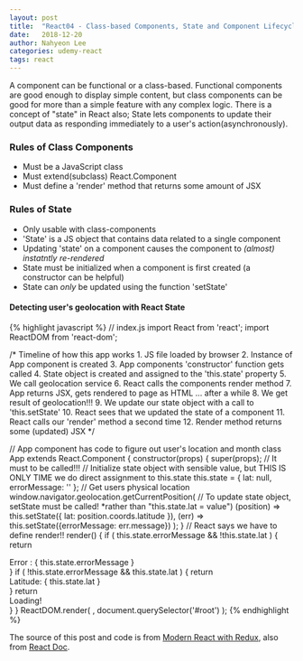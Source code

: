 ```yaml
---
layout: post
title:  "React04 - Class-based Components, State and Component Lifecycle"
date:   2018-12-20
author: Nahyeon Lee
categories: udemy-react
tags: react
---
```

A component can be functional or a class-based. Functional components are good enough to display simple content, but class components can be good for more than a simple feature with any complex logic. There is a concept of "state" in React also; State lets components to update their output data as responding immediately to a user's action(asynchronously).

### Rules of Class Components
* Must be a JavaScript class
* Must extend(subclass) React.Component
* Must define a 'render' method that returns some amount of JSX

### Rules of State
* Only usable with class-components
* 'State' is a JS object that contains data related to a single component
* Updating 'state' on a component causes the component to <em>(almost) instatntly re-rendered</em>
* State must be initialized when a component is first created (a constructor can be helpful)
* State can <em>only</em> be updated using the function 'setState'

#### Detecting user's geolocation with React State
{% highlight javascript  %}
// index.js
import React from 'react';
import ReactDOM from 'react-dom';

/*
Timeline of how this app works
	1. JS file loaded by browser
	2. Instance of App component is created
	3. App components 'constructor' function gets called
	4. State object is created and assigned to the 'this.state' property
	5. We call geolocation service
	6. React calls the components render method
	7. App returns JSX, gets rendered to page as HTML
	... after a while
	8. We get result of geolocation!!!
	9. We update our state object with a call to 'this.setState'
	10. React sees that we updated the state of a component
	11. React calls our 'render' method a second time
	12. Render method returns some (updated) JSX
*/

// App component has code to figure out user's location and month
class App extends React.Component {
	constructor(props) {
		super(props); // It must to be called!!!
		// Initialize state object with sensible value, but THIS IS ONLY TIME we do direct assignment to this.state
		this.state = { lat: null, errorMessage: '' }; 
		// Get users physical location
		window.navigator.geolocation.getCurrentPosition(
		// To update state object, setState must be called! *rather than "this.state.lat = value")
		(position) => this.setState({ lat: position.coords.latitude }), 
		(err) => this.setState({errorMessage: err.message})
		);
	}
	// React says we have to define render!!
	render() {
		if ( this.state.errorMessage && !this.state.lat ) {
			return <div> Error : { this.state.errorMessage } </div>
		}
		if ( !this.state.errorMessage && this.state.lat ) {
			return <div>Latitude: { this.state.lat } </div>
		}
		return <div>Loading!</div>
		}
}
ReactDOM.render(
	<App />,
	document.querySelector('#root')
);
{% endhighlight %}

The source of this post and code is from [Modern React with Redux][udemy-react], also from [React Doc][react-doc].

[udemy-react]: https://www.udemy.com/react-redux/
[react-doc]: https://reactjs.org/docs/getting-started.html